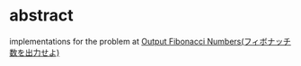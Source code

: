 # abstract
implementations for the problem at [Output Fibonacci Numbers(フィボナッチ数を出力せよ)](https://qiita.com/Nabetani/items/2441696a019317173f61)
